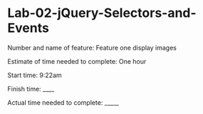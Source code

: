 # Lab-02-jQuery-Selectors-and-Events

Number and name of feature: Feature one display images

Estimate of time needed to complete: One hour

Start time: 9:22am

Finish time: ____

Actual time needed to complete: _____